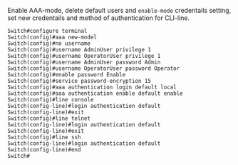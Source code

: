 Enable AAA-mode, delete default users and `enable-mode` credentails setting, set new credentails and method of authentication for CLI-line. 

```
Switch#configure terminal
Switch(config)#aaa new-model
Switch(config)#no username
Switch(config)#username AdminUser privilege 1
Switch(config)#username OperatorUser privilege 1
Switch(config)#username AdminUser password Admin
Switch(config)#username OperatorUser password Operator
Switch(config)#enable password Enable
Switch(config)#service password-encryption 15
Switch(config)#aaa authentication login default local
Switch(config)#aaa authentication enable default enable
Switch(config)#line console
Switch(config-line)#login authentication default
Switch(config-line)#exit
Switch(config)#line telnet
Switch(config-line)#login authentication default
Switch(config-line)#exit
Switch(config)#line ssh
Switch(config-line)#login authentication default
Switch(config-line)#end 
Switch#
```

